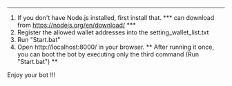 ************************************************************************************************
1. If you don't have Node.js installed, first install that. *** can download from https://nodejs.org/en/download/ ***
2. Register the allowed wallet addresses into the setting_wallet_list.txt
3. Run "Start.bat"
4. Open http://localhost:8000/ in your browser.
** After running it once, you can boot the bot by executing only the third command (Run "Start.bat") **

Enjoy your bot !!!




